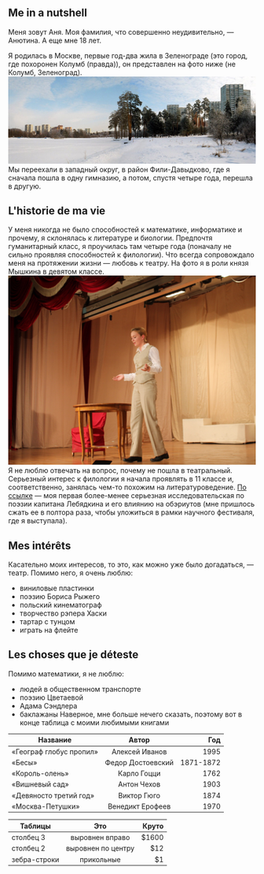 ## Me in a nutshell
Меня зовут Аня. Моя фамилия, что совершенно неудивительно, — Анютина. А еще мне 18 лет.

Я родилась в Москве, первые год-два жила в Зеленограде (это город, где похоронен Колумб (правда)), он представлен на фото ниже (не Колумб, Зеленоград).
![alt-текст](https://github.com/spacemuminsh/hw1/blob/master/cVYOiiBFXYM.jpg)
Мы переехали в западный округ, в район Фили-Давыдково, где я сначала пошла в одну гимназию, а потом, спустя четыре года, перешла в другую.
## L'historie de ma vie
У меня никогда не было способностей к математике, информатике и прочему, я склонялась к литературе и биологии. Предпочтя гуманитарный класс, я проучилась там четыре года (поначалу не сильно проявляя способностей к филологии). Что всегда сопровождало меня на протяжении жизни — любовь к театру. На фото я в роли князя Мышкина в девятом классе.
![alt-текст](https://github.com/spacemuminsh/hw1/blob/master/HOmoVZRcDvo.jpg)
Я не люблю отвечать на вопрос, почему не пошла в театральный.
Серьезный интерес к филологии я начала проявлять в 11 классе и, соответственно, занялась чем-то похожим на литературоведение. [По ссылке](http://sobolev.franklang.ru/index.php/seredina-xix-veka/253-anna-anyutina-o-stikhakh-kapitana-lebyadkina) — моя первая более-менее серьезная исследовательская по поэзии капитана Лебядкина и его влиянию на обэриутов (мне пришлось сжать ее в полтора раза, чтобы уложиться в рамки научного фестиваля, где я выступала).
## Mes intérêts
Касательно моих интересов, то это, как можно уже было догадаться, — театр. Помимо него, я очень люблю:
* виниловые пластинки
* поэзию Бориса Рыжего
* польский кинематограф
* творчество рэпера Хаски
* тартар с тунцом
* играть на флейте
## Les choses que je déteste
Помимо математики, я не люблю:
* людей в общественном транспорте
* поэзию Цветаевой
* Адама Сэндлера
* баклажаны
Наверное, мне больше нечего сказать, поэтому вот в конце таблица с моими любимыми книгами

| Название                | Автор             | Год       |
| ------------------------|:-----------------:| ---------:|
| «Географ глобус пропил» | Алексей Иванов    | 1995      |
| «Бесы»                  | Федор Достоевский | 1871-1872 |
| «Король-олень»          | Карло Гоцци       | 1762      |
| «Вишневый сад»          | Антон Чехов       | 1903      |
| «Девяносто третий год»  | Виктор Гюго       | 1874      |
| «Москва-Петушки»        | Венедикт Ерофеев  | 1970      |


| Таблицы       | Это                | Круто |
| ------------- |:------------------:| -----:|
| столбец 3     | выровнен вправо    | $1600 |
| столбец 2     | выровнен по центру |   $12 |
| зебра-строки  | прикольные         |    $1 |
